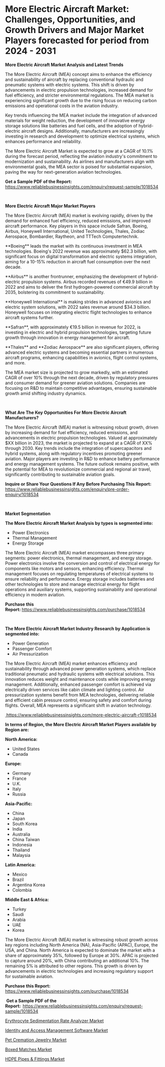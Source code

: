 <p><h1>More Electric Aircraft Market: Challenges, Opportunities, and Growth Drivers and Major Market Players forecasted for period from 2024 - 2031</h1></p><p><strong>More Electric Aircraft Market Analysis and Latest Trends</strong></p>
<p><p>The More Electric Aircraft (MEA) concept aims to enhance the efficiency and sustainability of aircraft by replacing conventional hydraulic and pneumatic systems with electric systems. This shift is driven by advancements in electric propulsion technologies, increased demand for fuel efficiency, and stricter environmental regulations. The MEA market is experiencing significant growth due to the rising focus on reducing carbon emissions and operational costs in the aviation industry.</p><p>Key trends influencing the MEA market include the integration of advanced materials for weight reduction, the development of innovative energy storage solutions like batteries and fuel cells, and the adoption of hybrid-electric aircraft designs. Additionally, manufacturers are increasingly investing in research and development to optimize electrical systems, which enhances performance and reliability. </p><p>The More Electric Aircraft Market is expected to grow at a CAGR of 10.1% during the forecast period, reflecting the aviation industry's commitment to modernization and sustainability. As airlines and manufacturers align with environmental goals, the MEA sector is poised for substantial expansion, paving the way for next-generation aviation technologies.</p></p>
<p><strong>Get a Sample PDF of the Report:&nbsp;</strong> <a href="https://www.reliablebusinessinsights.com/enquiry/request-sample/1018534?utm_campaign=1674&utm_medium=2&utm_source=Github&utm_content=ia&utm_term=04122024&utm_id=more-electric-aircraft">https://www.reliablebusinessinsights.com/enquiry/request-sample/1018534</a></p>
<p>&nbsp;</p>
<p><strong>More Electric Aircraft Major Market Players</strong></p>
<p><p>The More Electric Aircraft (MEA) market is evolving rapidly, driven by the demand for enhanced fuel efficiency, reduced emissions, and improved aircraft performance. Key players in this space include Safran, Boeing, Airbus, Honeywell International, United Technologies, Thales, Zodiac Aerospace, Bombardier, Raytheon, and TTTech Computertechnik.</p><p>**Boeing** leads the market with its continuous investment in MEA technologies. Boeing's 2022 revenue was approximately $62.3 billion, with significant focus on digital transformation and electric systems integration, aiming for a 10-15% reduction in aircraft fuel consumption over the next decade.</p><p>**Airbus** is another frontrunner, emphasizing the development of hybrid-electric propulsion systems. Airbus recorded revenues of €49.9 billion in 2022 and aims to deliver the first hydrogen-powered commercial aircraft by 2035, bolstering its commitment to sustainability.</p><p>**Honeywell International** is making strides in advanced avionics and electric system solutions, with 2022 sales revenue around $34.3 billion. Honeywell focuses on integrating electric flight technologies to enhance aircraft systems further.</p><p>**Safran**, with approximately €19.5 billion in revenue for 2022, is investing in electric and hybrid propulsion technologies, targeting future growth through innovation in energy management for aircraft.</p><p>**Thales** and **Zodiac Aerospace** are also significant players, offering advanced electric systems and becoming essential partners in numerous aircraft programs, enhancing capabilities in avionics, flight control systems, and more.</p><p>The MEA market size is projected to grow markedly, with an estimated CAGR of over 10% through the next decade, driven by regulatory pressures and consumer demand for greener aviation solutions. Companies are focusing on R&D to maintain competitive advantages, ensuring sustainable growth amid shifting industry dynamics.</p></p>
<p>&nbsp;</p>
<p><strong>What Are The Key Opportunities For More Electric Aircraft Manufacturers?</strong></p>
<p><p>The More Electric Aircraft (MEA) market is witnessing robust growth, driven by increasing demand for fuel efficiency, reduced emissions, and advancements in electric propulsion technologies. Valued at approximately $XX billion in 2023, the market is projected to expand at a CAGR of XX% through 2030. Key trends include the integration of supercapacitors and hybrid systems, along with regulatory incentives promoting greener aviation. Major players are investing in R&D to enhance battery performance and energy management systems. The future outlook remains positive, with the potential for MEA to revolutionize commercial and regional air travel, significantly contributing to sustainable aviation goals.</p></p>
<p><strong>Inquire or Share Your Questions If Any Before Purchasing This Report:</strong> <a href="https://www.reliablebusinessinsights.com/enquiry/pre-order-enquiry/1018534?utm_campaign=1674&utm_medium=2&utm_source=Github&utm_content=ia&utm_term=04122024&utm_id=more-electric-aircraft">https://www.reliablebusinessinsights.com/enquiry/pre-order-enquiry/1018534</a></p>
<p>&nbsp;</p>
<p><strong>Market Segmentation</strong></p>
<p><strong>The More Electric Aircraft Market Analysis by types is segmented into:</strong></p>
<p><ul><li>Power Electronics</li><li>Thermal Management</li><li>Energy Storage</li></ul></p>
<p><p>The More Electric Aircraft (MEA) market encompasses three primary segments: power electronics, thermal management, and energy storage. Power electronics involve the conversion and control of electrical energy for components like motors and sensors, enhancing efficiency. Thermal management focuses on regulating temperatures of electrical systems to ensure reliability and performance. Energy storage includes batteries and other technologies to store and manage electrical energy for flight operations and auxiliary systems, supporting sustainability and operational efficiency in modern aviation.</p></p>
<p><strong>Purchase this Report:&nbsp;</strong><a href="https://www.reliablebusinessinsights.com/purchase/1018534?utm_campaign=1674&utm_medium=2&utm_source=Github&utm_content=ia&utm_term=04122024&utm_id=more-electric-aircraft">https://www.reliablebusinessinsights.com/purchase/1018534</a></p>
<p>&nbsp;</p>
<p><strong>The More Electric Aircraft Market Industry Research by Application is segmented into:</strong></p>
<p><ul><li>Power Generation</li><li>Passenger Comfort</li><li>Air Pressurization</li></ul></p>
<p><p>The More Electric Aircraft (MEA) market enhances efficiency and sustainability through advanced power generation systems, which replace traditional pneumatic and hydraulic systems with electrical solutions. This innovation reduces weight and maintenance costs while improving energy management. Additionally, enhanced passenger comfort is achieved via electrically driven services like cabin climate and lighting control. Air pressurization systems benefit from MEA technologies, delivering reliable and efficient cabin pressure control, ensuring safety and comfort during flights. Overall, MEA represents a significant shift in aviation technology.</p></p>
<p><a href="https://www.reliablebusinessinsights.com/more-electric-aircraft-r1018534?utm_campaign=1674&utm_medium=2&utm_source=Github&utm_content=ia&utm_term=04122024&utm_id=more-electric-aircraft">&nbsp;https://www.reliablebusinessinsights.com/more-electric-aircraft-r1018534</a></p>
<p><strong>In terms of Region, the More Electric Aircraft Market Players available by Region are:</strong></p>
<p>
    <p> <strong> North America: </strong>
        <ul>
            <li>United States</li>
            <li>Canada</li>
        </ul>
        </p> 
    <p> <strong> Europe: </strong>
        <ul>
            <li>Germany</li>
            <li>France</li>
            <li>U.K.</li>
            <li>Italy</li>
            <li>Russia</li>
        </ul>
        </p> 
    <p> <strong> Asia-Pacific: </strong>
        <ul>
            <li>China</li>
            <li>Japan</li>
            <li>South Korea</li>
            <li>India</li>
            <li>Australia</li>
            <li>China Taiwan</li>
            <li>Indonesia</li>
            <li>Thailand</li>
            <li>Malaysia</li>
        </ul>
        </p> 
    <p> <strong> Latin America: </strong>
        <ul>
            <li>Mexico</li>
            <li>Brazil</li>
            <li>Argentina Korea</li>
            <li>Colombia</li>
        </ul>
        </p> 
    <p> <strong> Middle East & Africa: </strong>
        <ul>
            <li>Turkey</li>
            <li>Saudi</li>
            <li>Arabia</li>
            <li>UAE</li>
            <li>Korea</li>
        </ul>
    </p>
    </p>
<p><p>The More Electric Aircraft (MEA) market is witnessing robust growth across key regions including North America (NA), Asia-Pacific (APAC), Europe, the USA, and China. North America is expected to dominate the market with a share of approximately 35%, followed by Europe at 30%. APAC is projected to capture around 20%, with China contributing an additional 10%. The remaining 5% is attributed to other regions. This growth is driven by advancements in electric technologies and increasing regulatory support for sustainable aviation.</p></p>
<p><strong>Purchase this Report: </strong><a href="https://www.reliablebusinessinsights.com/purchase/1018534?utm_campaign=1674&utm_medium=2&utm_source=Github&utm_content=ia&utm_term=04122024&utm_id=more-electric-aircraft">https://www.reliablebusinessinsights.com/purchase/1018534</a></p>
<p>&nbsp;<strong>Get a Sample PDF of the Report:&nbsp;&nbsp;</strong><a href="https://www.reliablebusinessinsights.com/enquiry/request-sample/1018534?utm_campaign=1674&utm_medium=2&utm_source=Github&utm_content=ia&utm_term=04122024&utm_id=more-electric-aircraft">https://www.reliablebusinessinsights.com/enquiry/request-sample/1018534</a></p>
<p><strong></strong></p>
<p><p><a href="https://www.linkedin.com/pulse/latest-trends-erythrocyte-sedimentation-rate-analyzer-ngcce?utm_campaign=1674&utm_medium=2&utm_source=Github&utm_content=ia&utm_term=04122024&utm_id=more-electric-aircraft">Erythrocyte Sedimentation Rate Analyzer Market</a></p><p><a href="https://www.linkedin.com/pulse/revenue-market-trends-identity-access-management-software-52fde?utm_campaign=1674&utm_medium=2&utm_source=Github&utm_content=ia&utm_term=04122024&utm_id=more-electric-aircraft">Identity and Access Management Software Market</a></p><p><a href="https://issuu.com/reportprime-2/docs/pet-cremation-jewelry-market-size-2030.pptx?utm_campaign=1674&utm_medium=2&utm_source=Github&utm_content=ia&utm_term=04122024&utm_id=more-electric-aircraft">Pet Cremation Jewelry Market</a></p><p><a href="https://issuu.com/reportprime-2/docs/boxed-matches-market-size-2030.pptx?utm_campaign=1674&utm_medium=2&utm_source=Github&utm_content=ia&utm_term=04122024&utm_id=more-electric-aircraft">Boxed Matches Market</a></p><p><a href="https://www.linkedin.com/pulse/hdpe-pipes-fittings-market-size-report-2024-2031-sales-e3yoe?utm_campaign=1674&utm_medium=2&utm_source=Github&utm_content=ia&utm_term=04122024&utm_id=more-electric-aircraft">HDPE Pipes & Fittings Market</a></p></p>